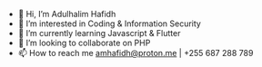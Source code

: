 - 👋 Hi, I’m Adulhalim Hafidh
- 👀 I’m interested in Coding & Information Security
- 🌱 I’m currently learning Javascript & Flutter
- 💞️ I’m looking to collaborate on PHP
- 📫 How to reach me amhafidh@proton.me | +255 687 288 789 

<!---
amhafidhJr/amhafidhJr is a ✨ special ✨ repository because its `README.md` (this file) appears on your GitHub profile.
You can click the Preview link to take a look at your changes.
--->
